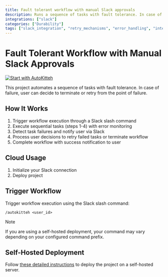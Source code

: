 ```yaml
---
title: Fault tolerant workflow with manual Slack approvals
description: Runs a sequence of tasks with fault tolerance. In case of failure, user can decide to terminate or retry from the point of failure.
integrations: ["slack"]
categories: ["Durability"]
tags: ["slack_integration", "retry_mechanisms", "error_handling", "interactive_workflows", "user_interactions", "subscribe", "next_event", "unsubscribe", "essential"]
---
```


# Fault Tolerant Workflow with Manual Slack Approvals

[![Start with AutoKitteh](https://autokitteh.com/assets/autokitteh-badge.svg)](https://app.autokitteh.cloud/template?name=task_chain/single_workflow/basic)

This project automates a sequence of tasks with fault tolerance. In case of failure, user can decide to terminate or retry from the point of failure.

## How It Works

1. Trigger workflow execution through a Slack slash command
2. Execute sequential tasks (steps 1-4) with error monitoring
3. Detect task failures and notify user via Slack
4. Process user decisions to retry failed tasks or terminate workflow
5. Complete workflow with success notification to user

## Cloud Usage

1. Initialize your Slack connection
2. Deploy project

## Trigger Workflow

Trigger workflow execution using the Slack slash command:

`/autokitteh <user_id>`

> [!NOTE]
> If you are using a self-hosted deployment, your command may vary depending on your configured command prefix.

## Self-Hosted Deployment

Follow [these detailed instructions](https://docs.autokitteh.com/get_started/deployment) to deploy the project on a self-hosted server.
